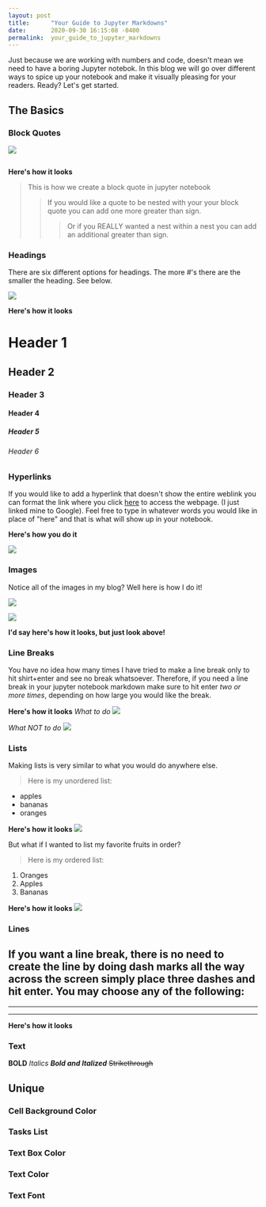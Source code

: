```yaml
---
layout: post
title:      "Your Guide to Jupyter Markdowns"
date:       2020-09-30 16:15:08 -0400
permalink:  your_guide_to_jupyter_markdowns
---
```



Just because we are working with numbers and code, doesn't mean we need to have a boring Jupyter notebok. In this blog we will go over different ways to spice up your notebook and make it visually pleasing for your readers. Ready? Let's get started.

## The Basics
### Block Quotes
![](http://http://localhost:8890/view/Desktop/Screen%20Shot%202020-09-30%20at%204.40.05%20PM.png)

<img scr = 'http://localhost:8890/view/Desktop/Screen%20Shot%202020-09-30%20at%204.40.05%20PM.png'>

**Here's how it looks**

> This is how we create a block quote in jupyter notebook
> > If you would like a quote to be nested with your your block quote you can add one more greater than sign.
> > > Or if you REALLY wanted a nest within a nest you can add an additional greater than sign.




### Headings
There are six different options for headings. The more #'s there are the smaller the heading. See below.

<img src = 'file:///Users/laurenesser/Desktop/Screen%20Shot%202020-09-30%20at%204.02.42%20PM.png'>

**Here's how it looks**

# Header 1
## Header 2
### Header 3
#### Header 4
##### Header 5
###### Header 6


### Hyperlinks
If you would like to add a hyperlink that doesn't show the entire weblink you can format the link where you click [here](www.google.com) to access the webpage. (I just linked mine to Google). Feel free to type in whatever words you would like in place of "here" and that is what will show up in your notebook.

**Here's how you do it**

<img src ='file:///Users/laurenesser/Desktop/Screen%20Shot%202020-09-30%20at%204.07.18%20PM.png'>

### Images
Notice all of the images in my blog? Well here is how I do it! 

<img src = 'file:///Users/laurenesser/Desktop/Screen%20Shot%202020-09-30%20at%204.11.27%20PM.png'>

![](file:///Users/laurenesser/Desktop/Screen%20Shot%202020-09-30%20at%204.09.25%20PM.png)

**I'd say here's how it looks, but just look above!** 

### Line Breaks
You have no idea how many times I have tried to make a line break only to hit shirt+enter and see no break whatsoever. Therefore, if you need a line break in your jupyter notebook markdown make sure to hit enter *two or more times*, depending on how large you would like the break.

**Here's how it looks**
*What to do*
<img src = 'file:///Users/laurenesser/Desktop/Screen%20Shot%202020-09-30%20at%204.22.13%20PM.png'>

*What NOT to do*
<img src = 'file:///Users/laurenesser/Desktop/Screen%20Shot%202020-09-30%20at%204.22.28%20PM.png'>

### Lists
Making lists is very similar to what you would do anywhere else. 

>Here is my unordered list:
- apples
- bananas
- oranges

**Here's how it looks**
<img src = 'file:///Users/laurenesser/Desktop/Screen%20Shot%202020-09-30%20at%204.25.01%20PM.png'>

But what if I wanted to list my favorite fruits in order?

>Here is my ordered list:
1. Oranges
2. Apples
3. Bananas

**Here's how it looks**
<img src = 'file:///Users/laurenesser/Desktop/Screen%20Shot%202020-09-30%20at%204.26.30%20PM.png'>



### Lines
If you want a line break, there is no need to create the line by doing dash marks all the way across the screen simply place three dashes and hit enter. You may choose any of the following: 
---
***
___

**Here's how it looks**


### Text
**BOLD**
*Italics*
***Bold and Italized***
~~Strikethrough~~

## Unique
### Cell Background Color
### Tasks List
### Text Box Color
### Text Color
### Text Font

